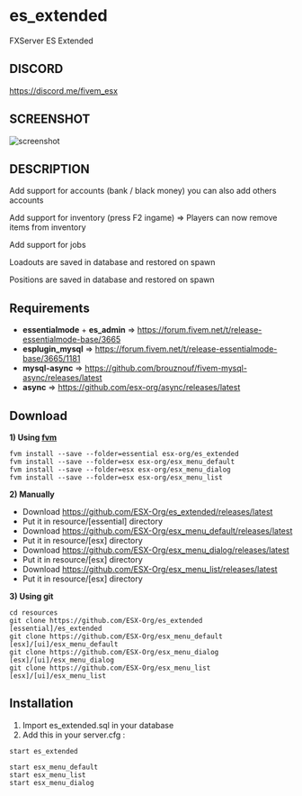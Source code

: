 # es_extended
FXServer ES Extended

## DISCORD

https://discord.me/fivem_esx

## SCREENSHOT

![screenshot](http://i.imgur.com/aPFdJl3.jpg)

## DESCRIPTION

Add support for accounts (bank / black money) you can also add others accounts

Add support for inventory (press F2 ingame) => Players can now remove items from inventory

Add support for jobs

Loadouts are saved in database and restored on spawn

Positions are saved in database and restored on spawn

## Requirements

- **essentialmode** + **es_admin** => https://forum.fivem.net/t/release-essentialmode-base/3665
- **esplugin_mysql** => https://forum.fivem.net/t/release-essentialmode-base/3665/1181
- **mysql-async** => https://github.com/brouznouf/fivem-mysql-async/releases/latest
- **async** => https://github.com/esx-org/async/releases/latest

## Download

**1) Using [fvm](https://github.com/qlaffont/fvm-installer)**

```
fvm install --save --folder=essential esx-org/es_extended
fvm install --save --folder=esx esx-org/esx_menu_default
fvm install --save --folder=esx esx-org/esx_menu_dialog
fvm install --save --folder=esx esx-org/esx_menu_list

```

**2) Manually**

- Download https://github.com/ESX-Org/es_extended/releases/latest
- Put it in resource/[essential] directory
- Download https://github.com/ESX-Org/esx_menu_default/releases/latest
- Put it in resource/[esx] directory
- Download https://github.com/ESX-Org/esx_menu_dialog/releases/latest
- Put it in resource/[esx] directory
- Download https://github.com/ESX-Org/esx_menu_list/releases/latest
- Put it in resource/[esx] directory

**3) Using git**

```
cd resources
git clone https://github.com/ESX-Org/es_extended [essential]/es_extended
git clone https://github.com/ESX-Org/esx_menu_default [esx]/[ui]/esx_menu_default
git clone https://github.com/ESX-Org/esx_menu_dialog [esx]/[ui]/esx_menu_dialog
git clone https://github.com/ESX-Org/esx_menu_list [esx]/[ui]/esx_menu_list
```

## Installation

1) Import es_extended.sql in your database
2) Add this in your server.cfg :

```
start es_extended

start esx_menu_default
start esx_menu_list
start esx_menu_dialog
```
